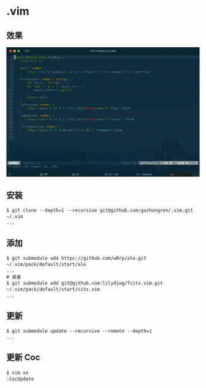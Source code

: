 
# .vim

## 效果

![vim](./vim.png)

## 安装

```shell
$ git clone --depth=1 --recursive git@github.com:guzhongren/.vim.git ~/.vim
...
```

## 添加

```shell
$ git submodule add https://github.com/w0rp/ale.git ~/.vim/pack/default/start/ale
...
# 或者
$ git submodule add git@github.com:lilydjwg/fcitx.vim.git ~/.vim/pack/default/start/citx.vim
...
```

## 更新

```shell
$ git submodule update --recursive --remote --depth=1
...
```

## 更新 Coc

```shell
$ vim xx
:CocUpdate
```
